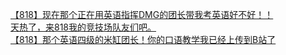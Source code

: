 [【818】现在那个正在用英语指挥DMG的团长带我考英语好不好！！](http://tieba.baidu.com/p/3093502773?see_lz=1&pn=)   
[天热了，来818我的竞技场队友们吧。](http://tieba.baidu.com/p/3093130056?see_lz=1&pn=)   
[【818】那个英语四级的米缸团长！你的口语教学我已经上传到B站了](http://tieba.baidu.com/p/3093667619?see_lz=1&pn=)   
